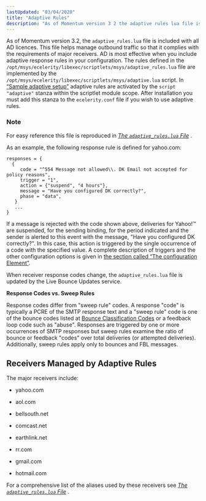 ```yaml
---
lastUpdated: "03/04/2020"
title: "Adaptive Rules"
description: "As of Momentum version 3 2 the adaptive rules lua file is included with all AD licences This file helps manage outbound traffic so that it complies with the requirements of major receivers AD is most effective when you include adaptive response rules in your configuration The rules defined in..."
---
```



As of Momentum version 3.2, the `adaptive_rules.lua` file is included with all AD licences. This file helps manage outbound traffic so that it complies with the requirements of major receivers. AD is most effective when you include adaptive response rules in your configuration. The rules defined in the `/opt/msys/ecelerity/libexec/scriptlets/msys/adaptive_rules.lua` file are implemented by the `/opt/msys/ecelerity/libexec/scriptlets/msys/adaptive.lua` script. In [“Sample adaptive setup”](/momentum/3/3-ad/ad-using#ad.adaptive.setup.example) adaptive rules are activated by the `script "adaptive"` stanza within the scriptlet module scope. After installation you must add this stanza to the `ecelerity.conf` file if you wish to use adaptive rules.

### Note

For easy reference this file is reproduced in [*The `adaptive_rules.lua` File*](/momentum/3/3-ad/ad-appendix-adaptive-rules) .

As an example, the following response rule is defined for yahoo.com:

```
responses = {
  {
     code = "^554 Message not allowed\\. DK Email not accepted for policy reasons",
     trigger = "1",
     action = {"suspend", "4 hours"},
     message = "Have you configured DK correctly?",
     phase = "data",
   }
   ...
}
```

If a message is rejected with the code shown above, deliveries for Yahoo!™ are suspended, for the sending binding, for the period indicated and the sender is alerted to this event with the message, "Have you configured DK correctly?". In this case, this action is triggered by the single occurrence of a code with the specified value. A complete description of triggers and the other configuration options is given in [the section called “The configuration Element”](/momentum/3/3-ad/ad-custom-rules#ad.custom.configuration).

When receiver response codes change, the `adaptive_rules.lua` file is updated by the Live Bounce Updates service.

**Response Codes vs. Sweep Rules**

Response codes differ from "sweep rule" codes. A response "code" is typically a PCRE of the SMTP response text and a "sweep rule" code is one of the bounce codes listed at [Bounce Classification Codes](/momentum/3/3-reference/3-reference-bounce-logger-classification-codes) or a feedback loop code such as "abuse". Responses are triggered by one or more occurrences of SMTP responses but sweep rules examine the ratio of bounce or feedback "codes" over total deliveries (or attempted deliveries). Additionally, sweep rules apply only to bounces and FBL messages.

## <a name="ad.adaptive.rules.receivers"></a> Receivers Managed by Adaptive Rules

The major receivers include:

*   yahoo.com

*   aol.com

*   bellsouth.net

*   comcast.net

*   earthlink.net

*   rr.com

*   gmail.com

*   hotmail.com

For a comprehensive list of the aliases used by these receivers see [*The `adaptive_rules.lua` File*](/momentum/3/3-ad/ad-appendix-adaptive-rules) .
